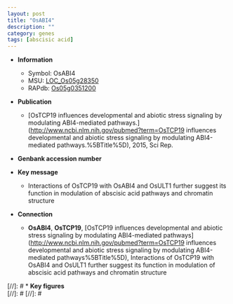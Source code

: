```yaml
---
layout: post
title: "OsABI4"
description: ""
category: genes
tags: [abscisic acid]
---
```


* **Information**  
    + Symbol: OsABI4  
    + MSU: [LOC_Os05g28350](http://rice.plantbiology.msu.edu/cgi-bin/ORF_infopage.cgi?orf=LOC_Os05g28350)  
    + RAPdb: [Os05g0351200](http://rapdb.dna.affrc.go.jp/viewer/gbrowse_details/irgsp1?name=Os05g0351200)  

* **Publication**  
    + [OsTCP19 influences developmental and abiotic stress signaling by modulating ABI4-mediated pathways.](http://www.ncbi.nlm.nih.gov/pubmed?term=OsTCP19 influences developmental and abiotic stress signaling by modulating ABI4-mediated pathways.%5BTitle%5D), 2015, Sci Rep.

* **Genbank accession number**  

* **Key message**  
    + Interactions of OsTCP19 with OsABI4 and OsULT1 further suggest its function in modulation of abscisic acid pathways and chromatin structure

* **Connection**  
    + __OsABI4__, __OsTCP19__, [OsTCP19 influences developmental and abiotic stress signaling by modulating ABI4-mediated pathways](http://www.ncbi.nlm.nih.gov/pubmed?term=OsTCP19 influences developmental and abiotic stress signaling by modulating ABI4-mediated pathways%5BTitle%5D), Interactions of OsTCP19 with OsABI4 and OsULT1 further suggest its function in modulation of abscisic acid pathways and chromatin structure

[//]: # * **Key figures**  
[//]: # 
[//]: # 
